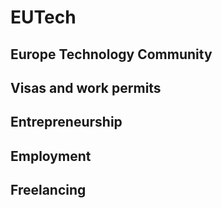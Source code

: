 # EUTech

## Europe Technology Community

## Visas and work permits

## Entrepreneurship

## Employment

## Freelancing